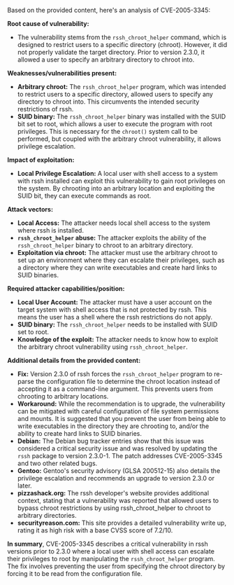 Based on the provided content, here's an analysis of CVE-2005-3345:

**Root cause of vulnerability:**

*   The vulnerability stems from the `rssh_chroot_helper` command, which is designed to restrict users to a specific directory (chroot). However, it did not properly validate the target directory. Prior to version 2.3.0, it allowed a user to specify an arbitrary directory to chroot into.

**Weaknesses/vulnerabilities present:**

*   **Arbitrary chroot:** The `rssh_chroot_helper` program, which was intended to restrict users to a specific directory, allowed users to specify any directory to chroot into. This circumvents the intended security restrictions of rssh.
*   **SUID binary:** The `rssh_chroot_helper` binary was installed with the SUID bit set to root, which allows a user to execute the program with root privileges. This is necessary for the `chroot()` system call to be performed, but coupled with the arbitrary chroot vulnerability, it allows privilege escalation.

**Impact of exploitation:**

*   **Local Privilege Escalation:**  A local user with shell access to a system with rssh installed can exploit this vulnerability to gain root privileges on the system. By chrooting into an arbitrary location and exploiting the SUID bit, they can execute commands as root.

**Attack vectors:**

*   **Local Access:** The attacker needs local shell access to the system where rssh is installed.
*   **`rssh_chroot_helper` abuse:** The attacker exploits the ability of the `rssh_chroot_helper` binary to chroot to an arbitrary directory.
*   **Exploitation via chroot:** The attacker must use the arbitrary chroot to set up an environment where they can escalate their privileges, such as a directory where they can write executables and create hard links to SUID binaries.

**Required attacker capabilities/position:**

*   **Local User Account:** The attacker must have a user account on the target system with shell access that is not protected by rssh. This means the user has a shell where the rssh restrictions do not apply.
*   **SUID binary:** The `rssh_chroot_helper` needs to be installed with SUID set to root.
*   **Knowledge of the exploit:** The attacker needs to know how to exploit the arbitrary chroot vulnerability using `rssh_chroot_helper`.

**Additional details from the provided content:**

*   **Fix:** Version 2.3.0 of rssh forces the `rssh_chroot_helper` program to re-parse the configuration file to determine the chroot location instead of accepting it as a command-line argument. This prevents users from chrooting to arbitrary locations.
*   **Workaround:** While the recommendation is to upgrade, the vulnerability can be mitigated with careful configuration of file system permissions and mounts. It is suggested that you prevent the user from being able to write executables in the directory they are chrooting to, and/or the ability to create hard links to SUID binaries.
*   **Debian:** The Debian bug tracker entries show that this issue was considered a critical security issue and was resolved by updating the `rssh` package to version 2.3.0-1. The patch addresses CVE-2005-3345 and two other related bugs.
*   **Gentoo:** Gentoo's security advisory (GLSA 200512-15) also details the privilege escalation and recommends an upgrade to version 2.3.0 or later.
*   **pizzashack.org:** The rssh developer's website provides additional context, stating that a vulnerability was reported that allowed users to bypass chroot restrictions by using rssh\_chroot\_helper to chroot to arbitrary directories.
*   **securityreason.com:**  This site provides a detailed vulnerability write up, rating it as high risk with a base CVSS score of 7.2/10.

**In summary**, CVE-2005-3345 describes a critical vulnerability in rssh versions prior to 2.3.0 where a local user with shell access can escalate their privileges to root by manipulating the `rssh_chroot_helper` program. The fix involves preventing the user from specifying the chroot directory by forcing it to be read from the configuration file.